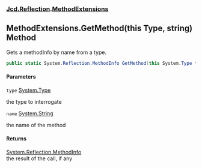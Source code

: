 ### [Jcd.Reflection](Jcd.Reflection.md 'Jcd.Reflection').[MethodExtensions](Jcd.Reflection.MethodExtensions.md 'Jcd.Reflection.MethodExtensions')

## MethodExtensions.GetMethod(this Type, string) Method

Gets a methodInfo by name from a type.

```csharp
public static System.Reflection.MethodInfo GetMethod(this System.Type type, string name);
```
#### Parameters

<a name='Jcd.Reflection.MethodExtensions.GetMethod(thisSystem.Type,string).type'></a>

`type` [System.Type](https://docs.microsoft.com/en-us/dotnet/api/System.Type 'System.Type')

the type to interrogate

<a name='Jcd.Reflection.MethodExtensions.GetMethod(thisSystem.Type,string).name'></a>

`name` [System.String](https://docs.microsoft.com/en-us/dotnet/api/System.String 'System.String')

the name of the method

#### Returns
[System.Reflection.MethodInfo](https://docs.microsoft.com/en-us/dotnet/api/System.Reflection.MethodInfo 'System.Reflection.MethodInfo')  
the result of the call, if any